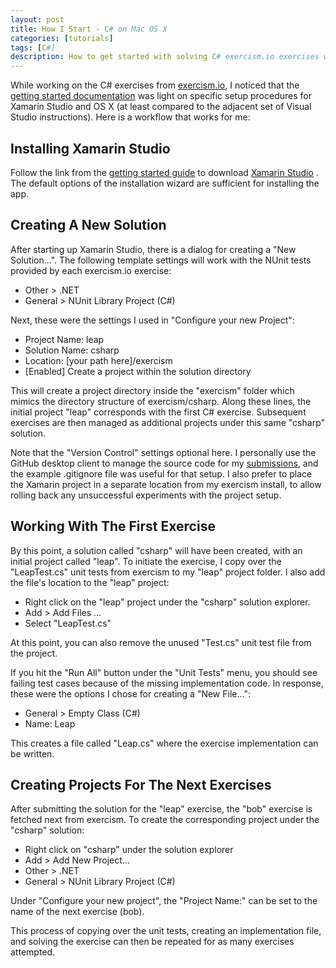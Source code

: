 ```yaml
---
layout: post
title: How I Start - C# on Mac OS X
categories: [tutorials]
tags: [C#]
description: How to get started with solving C# exercism.io exercises with Xamarin Studio on Mac OS X
---
```


While working on the C# exercises from [exercism.io](http://exercism.io/),
I noticed that the [getting started documentation](http://help.exercism.io/getting-started-with-csharp.html)
was light on specific setup procedures for Xamarin Studio and OS X
(at least compared to the adjacent set of Visual Studio instructions).
Here is a workflow that works for me:

Installing Xamarin Studio
-------------------------
Follow the link from the
[getting started guide](http://help.exercism.io/getting-started-with-csharp.html)
to download [Xamarin Studio](http://xamarin.com/download) .
The default options of the installation wizard are sufficient for installing the app.

Creating A New Solution
-----------------------
After starting up Xamarin Studio, there is a dialog for creating a "New Solution...".
The following template settings will work with the NUnit tests provided by each exercism.io exercise:

* Other > .NET
* General > NUnit Library Project (C#)

Next, these were the settings I used in "Configure your new Project":

* Project Name: leap
* Solution Name: csharp 
* Location: [your path here]/exercism 
* [Enabled] Create a project within the solution directory 

This will create a project directory inside the "exercism" folder which mimics the directory structure of exercism/csharp.
Along these lines, the initial project "leap" corresponds with the first C# exercise.
Subsequent exercises are then managed as additional projects under this same "csharp" solution.

Note that the "Version Control" settings optional here.
I personally use the GitHub desktop client to manage the source code for my
[submissions](https://github.com/sunzenshen/exercism-submissions/tree/master/csharp),
and the example .gitignore file was useful for that setup.
I also prefer to place the Xamarin project in a separate location from my exercism install,
to allow rolling back any unsuccessful experiments with the project setup.

Working With The First Exercise
-------------------------------
By this point, a solution called "csharp" will have been created,
with an initial project called "leap".
To initiate the exercise,
I copy over the "LeapTest.cs" unit tests from exercism to my "leap" project folder.
I also add the file's location to the "leap" project:

* Right click on the "leap" project under the "csharp" solution explorer.
* Add > Add Files ...
* Select "LeapTest.cs"

At this point, you can also remove the unused "Test.cs" unit test file from the project.

If you hit the "Run All" button under the "Unit Tests" menu,
you should see failing test cases because of the missing implementation code.
In response, these were the options I chose for creating a "New File...":

* General > Empty Class (C#)
* Name: Leap

This creates a file called "Leap.cs" where the exercise implementation can be written.

Creating Projects For The Next Exercises
----------------------------------------

After submitting the solution for the "leap" exercise,
the "bob" exercise is fetched next from exercism.
To create the corresponding project under the "csharp" solution:

* Right click on "csharp" under the solution explorer
* Add > Add New Project...
* Other > .NET
* General > NUnit Library Project (C#)

Under "Configure your new project", the "Project Name:" can be set to the name of the next exercise (bob).

This process of copying over the unit tests, creating an implementation file, and solving the exercise can then be repeated for as many exercises attempted.
